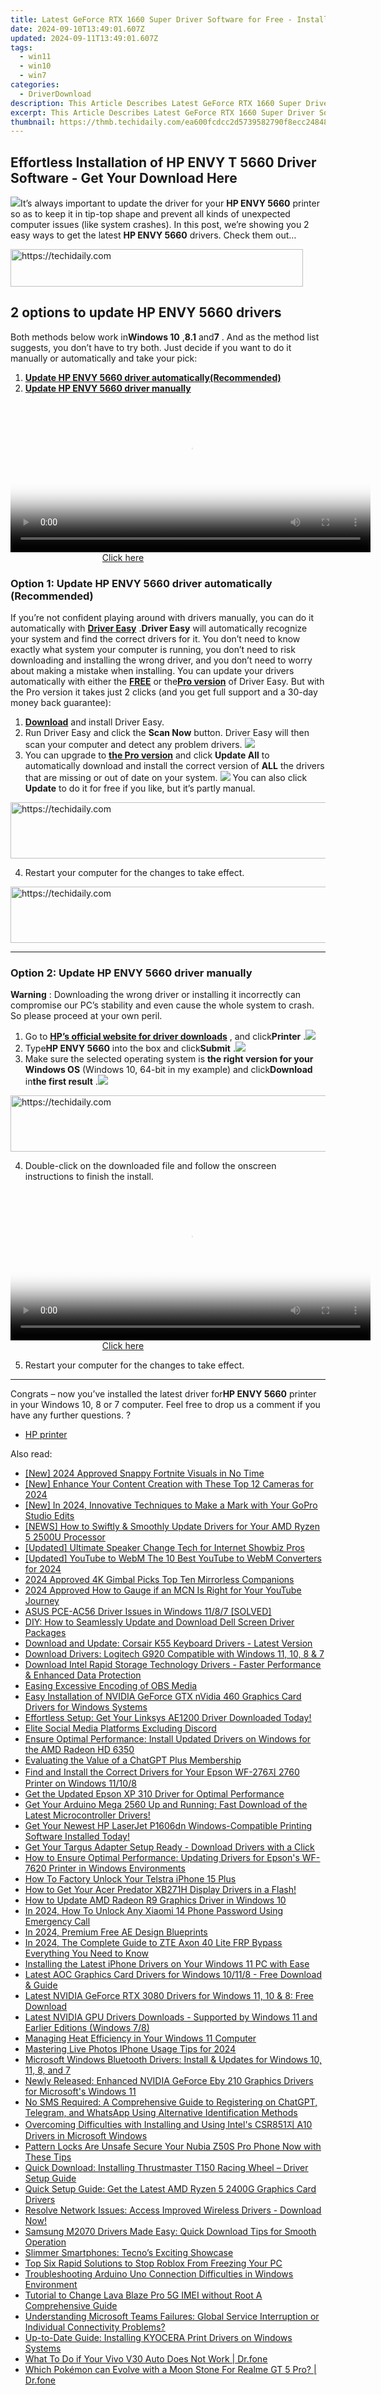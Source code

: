 ```yaml
---
title: Latest GeForce RTX 1660 Super Driver Software for Free - Install Guide
date: 2024-09-10T13:49:01.607Z
updated: 2024-09-11T13:49:01.607Z
tags:
  - win11
  - win10
  - win7
categories:
  - DriverDownload
description: This Article Describes Latest GeForce RTX 1660 Super Driver Software for Free - Install Guide
excerpt: This Article Describes Latest GeForce RTX 1660 Super Driver Software for Free - Install Guide
thumbnail: https://thmb.techidaily.com/ea600fcdcc2d5739582790f8ecc24848128b14c3ba69f4885da8723ba49d2002.jpg
---
```


## Effortless Installation of HP ENVY T 5660 Driver Software - Get Your Download Here

![](https://images.drivereasy.com/wp-content/uploads/2018/06/img_5b2a08ed497d8.jpg)It’s always important to update the driver for your **HP ENVY 5660** printer so as to keep it in tip-top shape and prevent all kinds of unexpected computer issues (like system crashes).  In this post, we’re showing you 2 easy ways to get the latest **HP ENVY 5660**  drivers. Check them out…





<!-- affiliate ads begin -->
<a href="https://aligracehair.sjv.io/c/5597632/2135360/19272" target="_top" id="2135360">
  <img src="//a.impactradius-go.com/display-ad/19272-2135360" border="0" alt="https://techidaily.com" width="468" height="60"/>
</a>
<img height="0" width="0" src="https://aligracehair.sjv.io/i/5597632/2135360/19272" style="position:absolute;visibility:hidden;" border="0" />
<!-- affiliate ads end -->




## 2 options to update **HP ENVY 5660 drivers**

 Both methods below work in**Windows 10** ,**8.1**  and**7** . And as the method list suggests, you don’t have to try both. Just decide if you want to do it manually or automatically and take your pick:

1. **[Update HP ENVY 5660 driver automatically(Recommended)](https://www.drivereasy.com/knowledge/hp-envy-5660-driver-download-install-easily/#O1)**
2. **[Update HP ENVY 5660 driver manually](https://tools.techidaily.com/drivereasy/download/)**





<!-- affiliate ads begin -->
<span id="1982499">
					<video width="576" height="240" style="cursor:pointer"
           poster="//a.impactradius-go.com/display-clicktoplayimage/1982499.png"
           onclick="if(!this.playClicked){this.play();this.setAttribute('controls',true);this.playClicked=true;}">
	   <source src="//a.impactradius-go.com/display-ad/22993-1982499">
	   <img src="//a.impactradius-go.com/display-clicktoplayimage/1982499.png" style="border: none; height: 100%; width: 100%; object-fit: contain">
	</video>
	<div style="width:360px;text-align:center"><a href="javascript:window.open(decodeURIComponent('https%3A%2F%2Fhomestyler.sjv.io%2Fc%2F5597632%2F1982499%2F22993'), '_blank');void(0);">Click here</a></div>
</span>
<img height="0" width="0" src="https://imp.pxf.io/i/5597632/1982499/22993" style="position:absolute;visibility:hidden;" border="0" />
<!-- affiliate ads end -->




### Option 1: Update **HP ENVY 5660**  driver automatically (Recommended)

If you’re not confident playing around with drivers manually, you can do it automatically with **[Driver Easy](https://tools.techidaily.com/drivereasy/download/)** .**Driver Easy**  will automatically recognize your system and find the correct drivers for it. You don’t need to know exactly what system your computer is running, you don’t need to risk downloading and installing the wrong driver, and you don’t need to worry about making a mistake when installing. You can update your drivers automatically with either the **[FREE](https://tools.techidaily.com/drivereasy/download/)** or the[**Pro version**](https://tools.techidaily.com/drivereasy/download/) of Driver Easy. But with the Pro version it takes just 2 clicks (and you get full support and a 30-day money back guarantee):

1. **[Download](https://tools.techidaily.com/drivereasy/download/)**  and install Driver Easy.
2. Run Driver Easy and click the **Scan Now** button. Driver Easy will then scan your computer and detect any problem drivers. ![](https://images.drivereasy.com/wp-content/uploads/2018/05/img_5afb955c3ee3c.jpg)
3. You can upgrade to **[the Pro version](https://tools.techidaily.com/drivereasy/download/)**  and click **Update All** to automatically download and install the correct version of **ALL**  the drivers that are missing or out of date on your system. ![](https://images.drivereasy.com/wp-content/uploads/2018/09/img_5b8e00c0171da.jpg) You can also click **Update** to do it for free if you like, but it’s partly manual.




<!-- affiliate ads begin -->
<a href="https://ephamedtechinc.pxf.io/c/5597632/2137208/26400" target="_top" id="2137208">
  <img src="//a.impactradius-go.com/display-ad/26400-2137208" border="0" alt="https://techidaily.com" width="728" height="90"/>
</a>
<img height="0" width="0" src="https://ephamedtechinc.pxf.io/i/5597632/2137208/26400" style="position:absolute;visibility:hidden;" border="0" />
<!-- affiliate ads end -->




4. Restart your computer for the changes to take effect.




<!-- affiliate ads begin -->
<a href="https://appsumo.8odi.net/c/5597632/2123740/7443" target="_top" id="2123740">
  <img src="//a.impactradius-go.com/display-ad/7443-2123740" border="0" alt="https://techidaily.com" width="728" height="90"/>
</a>
<img height="0" width="0" src="https://appsumo.8odi.net/i/5597632/2123740/7443" style="position:absolute;visibility:hidden;" border="0" />
<!-- affiliate ads end -->





---

### Option 2: Update **HP ENVY 5660**  driver manually

**Warning** : Downloading the wrong driver or installing it incorrectly can compromise our PC’s stability and even cause the whole system to crash. So please proceed at your own peril.

1. Go to **[HP’s official website for driver downloads](https://support.hp.com/hk-en/drivers)**  , and click**Printer** .![](https://images.drivereasy.com/wp-content/uploads/2018/06/img_5b17620c2da6d.jpg)
2. Type**HP ENVY 5660** into the box and click**Submit** .![](https://images.drivereasy.com/wp-content/uploads/2018/06/img_5b1762cc8910c.png)
3. Make sure the selected operating system is **the right version for your Windows OS** (Windows 10, 64-bit in my example) and click**Download** in**the first result** .![](https://images.drivereasy.com/wp-content/uploads/2018/06/img_5b176382863d2.jpg)




<!-- affiliate ads begin -->
<a href="https://ephamedtechinc.pxf.io/c/5597632/2137226/26400" target="_top" id="2137226">
  <img src="//a.impactradius-go.com/display-ad/26400-2137226" border="0" alt="https://techidaily.com" width="728" height="90"/>
</a>
<img height="0" width="0" src="https://ephamedtechinc.pxf.io/i/5597632/2137226/26400" style="position:absolute;visibility:hidden;" border="0" />
<!-- affiliate ads end -->




4. Double-click on the downloaded file and follow the onscreen instructions to finish the install.




<!-- affiliate ads begin -->
<span id="1982456">
					<video width="576" height="240" style="cursor:pointer"
           poster="//a.impactradius-go.com/display-clicktoplayimage/1982456.png"
           onclick="if(!this.playClicked){this.play();this.setAttribute('controls',true);this.playClicked=true;}">
	   <source src="//a.impactradius-go.com/display-ad/22993-1982456">
	   <img src="//a.impactradius-go.com/display-clicktoplayimage/1982456.png" style="border: none; height: 100%; width: 100%; object-fit: contain">
	</video>
	<div style="width:360px;text-align:center"><a href="javascript:window.open(decodeURIComponent('https%3A%2F%2Fhomestyler.sjv.io%2Fc%2F5597632%2F1982456%2F22993'), '_blank');void(0);">Click here</a></div>
</span>
<img height="0" width="0" src="https://imp.pxf.io/i/5597632/1982456/22993" style="position:absolute;visibility:hidden;" border="0" />
<!-- affiliate ads end -->




5. Restart your computer for the changes to take effect.

---

 Congrats – now you’ve installed the latest driver for**HP ENVY 5660**  printer  in your Windows 10, 8 or 7 computer. Feel free to drop us a comment if you have any further questions. ?

* [HP printer](https://tools.techidaily.com/drivereasy/download/)

<ins class="adsbygoogle"
     style="display:block"
     data-ad-format="autorelaxed"
     data-ad-client="ca-pub-7571918770474297"
     data-ad-slot="1223367746"></ins>



<ins class="adsbygoogle"
     style="display:block"
     data-ad-client="ca-pub-7571918770474297"
     data-ad-slot="8358498916"
     data-ad-format="auto"
     data-full-width-responsive="true"></ins>

<span class="atpl-alsoreadstyle">Also read:</span>
<div><ul>
<li><a href="https://youtube-sure.techidaily.com/024-approved-snappy-fortnite-visuals-in-no-time/"><u>[New] 2024 Approved  Snappy Fortnite Visuals in No Time</u></a></li>
<li><a href="https://facebook-record-videos.techidaily.com/new-enhance-your-content-creation-with-these-top-12-cameras-for-2024/"><u>[New] Enhance Your Content Creation with These Top 12 Cameras for 2024</u></a></li>
<li><a href="https://fox-info.techidaily.com/new-in-2024-innovative-techniques-to-make-a-mark-with-your-gopro-studio-edits/"><u>[New] In 2024, Innovative Techniques to Make a Mark with Your GoPro Studio Edits</u></a></li>
<li><a href="https://driver-download.techidaily.com/news-how-to-swiftly-and-smoothly-update-drivers-for-your-amd-ryzen-5-2500u-processor/"><u>[NEWS] How to Swiftly & Smoothly Update Drivers for Your AMD Ryzen 5 2500U Processor</u></a></li>
<li><a href="https://youtube-tips.techidaily.com/ed-ultimate-speaker-change-tech-for-internet-showbiz-pros/"><u>[Updated] Ultimate Speaker Change Tech for Internet Showbiz Pros</u></a></li>
<li><a href="https://youtube-lab.techidaily.com/ed-youtube-to-webm-the-10-best-youtube-to-webm-converters-for-2024/"><u>[Updated] YouTube to WebM  The 10 Best YouTube to WebM Converters for 2024</u></a></li>
<li><a href="https://extra-hints.techidaily.com/2024-approved-4k-gimbal-picks-top-ten-mirrorless-companions/"><u>2024 Approved  4K Gimbal Picks  Top Ten Mirrorless Companions</u></a></li>
<li><a href="https://youtube-help.techidaily.com/2024-approved-how-to-gauge-if-an-mcn-is-right-for-your-youtube-journey/"><u>2024 Approved  How to Gauge if an MCN Is Right for Your YouTube Journey</u></a></li>
<li><a href="https://driver-download.techidaily.com/asus-pce-ac56-driver-issues-in-windows-1187-solved/"><u>ASUS PCE-AC56 Driver Issues in Windows 11/8/7 [SOLVED]</u></a></li>
<li><a href="https://driver-download.techidaily.com/diy-how-to-seamlessly-update-and-download-dell-screen-driver-packages/"><u>DIY: How to Seamlessly Update and Download Dell Screen Driver Packages</u></a></li>
<li><a href="https://driver-download.techidaily.com/download-and-update-corsair-k55-keyboard-drivers-latest-version/"><u>Download and Update: Corsair K55 Keyboard Drivers - Latest Version</u></a></li>
<li><a href="https://driver-download.techidaily.com/download-drivers-logitech-g920-compatible-with-windows-11-10-8-and-7/"><u>Download Drivers: Logitech G920 Compatible with Windows 11, 10, 8 & 7</u></a></li>
<li><a href="https://driver-download.techidaily.com/download-intel-rapid-storage-technology-drivers-faster-performance-and-enhanced-data-protection/"><u>Download Intel Rapid Storage Technology Drivers - Faster Performance & Enhanced Data Protection</u></a></li>
<li><a href="https://screen-capture.techidaily.com/easing-excessive-encoding-of-obs-media/"><u>Easing Excessive Encoding of OBS Media</u></a></li>
<li><a href="https://hardware-help.techidaily.com/easy-installation-of-nvidia-geforce-gtx-nvidia-460-graphics-card-drivers-for-windows-systems/"><u>Easy Installation of NVIDIA GeForce GTX nVidia 460 Graphics Card Drivers for Windows Systems</u></a></li>
<li><a href="https://driver-download.techidaily.com/effortless-setup-get-your-linksys-ae1200-driver-downloaded-today/"><u>Effortless Setup: Get Your Linksys AE1200 Driver Downloaded Today!</u></a></li>
<li><a href="https://tiktok-video-recordings.techidaily.com/elite-social-media-platforms-excluding-discord/"><u>Elite Social Media Platforms Excluding Discord</u></a></li>
<li><a href="https://driver-download.techidaily.com/ensure-optimal-performance-install-updated-drivers-on-windows-for-the-amd-radeon-hd-6350/"><u>Ensure Optimal Performance: Install Updated Drivers on Windows for the AMD Radeon HD 6350</u></a></li>
<li><a href="https://tech-hub.techidaily.com/evaluating-the-value-of-a-chatgpt-plus-membership/"><u>Evaluating the Value of a ChatGPT Plus Membership</u></a></li>
<li><a href="https://driver-download.techidaily.com/find-and-install-the-correct-drivers-for-your-epson-wf-276-2760-printer-on-windows-11108/"><u>Find and Install the Correct Drivers for Your Epson WF-276지 2760 Printer on Windows 11/10/8</u></a></li>
<li><a href="https://driver-download.techidaily.com/get-the-updated-epson-xp-310-driver-for-optimal-performance/"><u>Get the Updated Epson XP 310 Driver for Optimal Performance</u></a></li>
<li><a href="https://driver-download.techidaily.com/get-your-arduino-mega-2560-up-and-running-fast-download-of-the-latest-microcontroller-drivers/"><u>Get Your Arduino Mega 2560 Up and Running: Fast Download of the Latest Microcontroller Drivers!</u></a></li>
<li><a href="https://driver-download.techidaily.com/get-your-newest-hp-laserjet-p1606dn-windows-compatible-printing-software-installed-today/"><u>Get Your Newest HP LaserJet P1606dn Windows-Compatible Printing Software Installed Today!</u></a></li>
<li><a href="https://hardware-help.techidaily.com/1722972336720-get-your-targus-adapter-setup-ready-download-drivers-with-a-click/"><u>Get Your Targus Adapter Setup Ready - Download Drivers with a Click</u></a></li>
<li><a href="https://driver-download.techidaily.com/how-to-ensure-optimal-performance-updating-drivers-for-epsons-wf-7620-printer-in-windows-environments/"><u>How to Ensure Optimal Performance: Updating Drivers for Epson's WF-7620 Printer in Windows Environments</u></a></li>
<li><a href="https://sim-unlock.techidaily.com/how-to-factory-unlock-your-telstra-iphone-15-plus-by-drfone-ios/"><u>How To Factory Unlock Your Telstra iPhone 15 Plus</u></a></li>
<li><a href="https://driver-download.techidaily.com/how-to-get-your-acer-predator-xb271h-display-drivers-in-a-flash/"><u>How to Get Your Acer Predator XB271H Display Drivers in a Flash!</u></a></li>
<li><a href="https://driver-download.techidaily.com/how-to-update-amd-radeon-r9-graphics-driver-in-windows-10/"><u>How to Update AMD Radeon R9 Graphics Driver in Windows 10</u></a></li>
<li><a href="https://unlock-android.techidaily.com/in-2024-how-to-unlock-any-xiaomi-14-phone-password-using-emergency-call-by-drfone-android/"><u>In 2024, How To Unlock Any Xiaomi 14 Phone Password Using Emergency Call</u></a></li>
<li><a href="https://extra-guidance.techidaily.com/in-2024-premium-free-ae-design-blueprints/"><u>In 2024, Premium Free AE Design Blueprints</u></a></li>
<li><a href="https://bypass-frp.techidaily.com/in-2024-the-complete-guide-to-zte-axon-40-lite-frp-bypass-everything-you-need-to-know-by-drfone-android/"><u>In 2024, The Complete Guide to ZTE Axon 40 Lite FRP Bypass Everything You Need to Know</u></a></li>
<li><a href="https://driver-download.techidaily.com/installing-the-latest-iphone-drivers-on-your-windows-11-pc-with-ease/"><u>Installing the Latest iPhone Drivers on Your Windows 11 PC with Ease</u></a></li>
<li><a href="https://driver-download.techidaily.com/latest-aoc-graphics-card-drivers-for-windows-10118-free-download-and-guide/"><u>Latest AOC Graphics Card Drivers for Windows 10/11/8 - Free Download & Guide</u></a></li>
<li><a href="https://driver-download.techidaily.com/latest-nvidia-geforce-rtx-3080-drivers-for-windows-11-10-and-8-free-download/"><u>Latest NVIDIA GeForce RTX 3080 Drivers for Windows 11, 10 & 8: Free Download</u></a></li>
<li><a href="https://driver-download.techidaily.com/latest-nvidia-gpu-drivers-downloads-supported-by-windows-11-and-earlier-editions-windows-78/"><u>Latest NVIDIA GPU Drivers Downloads - Supported by Windows 11 and Earlier Editions (Windows 7/8)</u></a></li>
<li><a href="https://win11-tips.techidaily.com/managing-heat-efficiency-in-your-windows-11-computer/"><u>Managing Heat Efficiency in Your Windows 11 Computer</u></a></li>
<li><a href="https://extra-guidance.techidaily.com/mastering-live-photos-iphone-usage-tips-for-2024/"><u>Mastering Live Photos  IPhone Usage Tips for 2024</u></a></li>
<li><a href="https://driver-download.techidaily.com/microsoft-windows-bluetooth-drivers-install-and-updates-for-windows-10-11-8-and-7/"><u>Microsoft Windows Bluetooth Drivers: Install & Updates for Windows 10, 11, 8, and 7</u></a></li>
<li><a href="https://driver-download.techidaily.com/newly-released-enhanced-nvidia-geforce-eby-210-graphics-drivers-for-microsofts-windows-11/"><u>Newly Released: Enhanced NVIDIA GeForce Eby 210 Graphics Drivers for Microsoft's Windows 11</u></a></li>
<li><a href="https://tech-revival.techidaily.com/no-sms-required-a-comprehensive-guide-to-registering-on-chatgpt-telegram-and-whatsapp-using-alternative-identification-methods/"><u>No SMS Required: A Comprehensive Guide to Registering on ChatGPT, Telegram, and WhatsApp Using Alternative Identification Methods</u></a></li>
<li><a href="https://driver-download.techidaily.com/overcoming-difficulties-with-installing-and-using-intels-csr851-a10-drivers-in-microsoft-windows/"><u>Overcoming Difficulties with Installing and Using Intel's CSR851지 A10 Drivers in Microsoft Windows</u></a></li>
<li><a href="https://easy-unlock-android.techidaily.com/pattern-locks-are-unsafe-secure-your-nubia-z50s-pro-phone-now-with-these-tips-by-drfone-android/"><u>Pattern Locks Are Unsafe Secure Your Nubia Z50S Pro Phone Now with These Tips</u></a></li>
<li><a href="https://driver-download.techidaily.com/quick-download-installing-thrustmaster-t150-racing-wheel-driver-setup-guide/"><u>Quick Download: Installing Thrustmaster T150 Racing Wheel – Driver Setup Guide</u></a></li>
<li><a href="https://driver-download.techidaily.com/quick-setup-guide-get-the-latest-amd-ryzen-5-2400g-graphics-card-drivers/"><u>Quick Setup Guide: Get the Latest AMD Ryzen 5 2400G Graphics Card Drivers</u></a></li>
<li><a href="https://driver-download.techidaily.com/1722960410064-resolve-network-issues-access-improved-wireless-drivers-download-now/"><u>Resolve Network Issues: Access Improved Wireless Drivers - Download Now!</u></a></li>
<li><a href="https://driver-download.techidaily.com/samsung-m2070-drivers-made-easy-quick-download-tips-for-smooth-operation/"><u>Samsung M2070 Drivers Made Easy: Quick Download Tips for Smooth Operation</u></a></li>
<li><a href="https://games-able.techidaily.com/slimmer-smartphones-tecnos-exciting-showcase/"><u>Slimmer Smartphones: Tecno’s Exciting Showcase</u></a></li>
<li><a href="https://hardware-updates.techidaily.com/top-six-rapid-solutions-to-stop-roblox-from-freezing-your-pc/"><u>Top Six Rapid Solutions to Stop Roblox From Freezing Your PC</u></a></li>
<li><a href="https://driver-download.techidaily.com/troubleshooting-arduino-uno-connection-difficulties-in-windows-environment/"><u>Troubleshooting Arduino Uno Connection Difficulties in Windows Environment</u></a></li>
<li><a href="https://sim-unlock.techidaily.com/tutorial-to-change-lava-blaze-pro-5g-imei-without-root-a-comprehensive-guide-by-drfone-android/"><u>Tutorial to Change Lava Blaze Pro 5G IMEI without Root A Comprehensive Guide</u></a></li>
<li><a href="https://techtrends.techidaily.com/understanding-microsoft-teams-failures-global-service-interruption-or-individual-connectivity-problems/"><u>Understanding Microsoft Teams Failures: Global Service Interruption or Individual Connectivity Problems?</u></a></li>
<li><a href="https://driver-download.techidaily.com/up-to-date-guide-installing-kyocera-print-drivers-on-windows-systems/"><u>Up-to-Date Guide: Installing KYOCERA Print Drivers on Windows Systems</u></a></li>
<li><a href="https://howto.techidaily.com/what-to-do-if-your-vivo-v30-auto-does-not-work-drfone-by-drfone-fix-android-problems-fix-android-problems/"><u>What To Do if Your Vivo V30 Auto Does Not Work | Dr.fone</u></a></li>
<li><a href="https://pokemon-go-android.techidaily.com/which-pokemon-can-evolve-with-a-moon-stone-for-realme-gt-5-pro-drfone-by-drfone-virtual-android/"><u>Which Pokémon can Evolve with a Moon Stone For Realme GT 5 Pro? | Dr.fone</u></a></li>
</ul></div>
